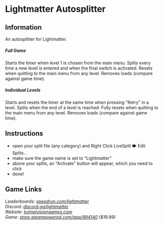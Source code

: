 # Lightmatter Autosplitter
## Information
An autosplitter for Lightmatter.
##### Full Game
Starts the timer when level 1 is chosen from the main menu. Splits every time a new level is entered and when the final switch is activated. Resets when quitting to the main menu from any level. Removes loads (compare against game time).
##### Individual Levels
Starts and resets the timer at the same time when pressing "Retry" in a level. Splits when the end of a level is reached. Fully resets when quitting to the main menu from any level. Removes loads (compare against game time).
## Instructions
* open your split file (any category) and Right Click LiveSplit 🡆 Edit Splits...
* make sure the game name is set to "Lightmatter"
* above your splits, an "Activate" button will appear, which you need to click
* done!
## Game Links
*Leaderboards: [speedrun.com/lightmatter](https://speedrun.com/lightmatter)*  
*Discord: [discord.gg/lightmatter](https://discord.gg/lightmatter)*  
*Website: [tunnelvisiongames.com](http://tunnelvisiongames.com)*  
*Game: [store.steampowered.com/app/994140](https://store.steampowered.com/app/994140) ($19.99)*
